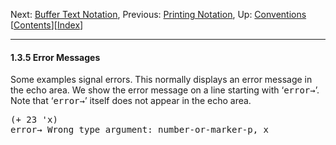<!DOCTYPE html>
<!-- saved from url=(0077)https://www.gnu.org/software/emacs/manual/html_node/elisp/Error-Messages.html -->
<html><!-- Created by GNU Texinfo 7.0.3, https://www.gnu.org/software/texinfo/ --><head><meta http-equiv="Content-Type" content="text/html; charset=UTF-8">

<title>Error Messages (GNU Emacs Lisp Reference Manual)</title>

<meta name="description" content="Error Messages (GNU Emacs Lisp Reference Manual)">
<meta name="keywords" content="Error Messages (GNU Emacs Lisp Reference Manual)">
<meta name="resource-type" content="document">
<meta name="distribution" content="global">
<meta name="Generator" content="makeinfo">
<meta name="viewport" content="width=device-width,initial-scale=1">

<link rev="made" href="mailto:bug-gnu-emacs@gnu.org">
<link rel="icon" type="image/png" href="https://www.gnu.org/graphics/gnu-head-mini.png">
<meta name="ICBM" content="42.256233,-71.006581">
<meta name="DC.title" content="gnu.org">
<style type="text/css">
@import url('/software/emacs/manual.css');
</style>
</head>

<body lang="en">
<div class="subsection-level-extent" id="Error-Messages">
<div class="nav-panel">
<p>
Next: <a href="https://www.gnu.org/software/emacs/manual/html_node/elisp/Buffer-Text-Notation.html" accesskey="n" rel="next">Buffer Text Notation</a>, Previous: <a href="https://www.gnu.org/software/emacs/manual/html_node/elisp/Printing-Notation.html" accesskey="p" rel="prev">Printing Notation</a>, Up: <a href="https://www.gnu.org/software/emacs/manual/html_node/elisp/Conventions.html" accesskey="u" rel="up">Conventions</a> &nbsp; [<a href="https://www.gnu.org/software/emacs/manual/html_node/elisp/index.html#SEC_Contents" title="Table of contents" rel="contents">Contents</a>][<a href="https://www.gnu.org/software/emacs/manual/html_node/elisp/Index.html" title="Index" rel="index">Index</a>]</p>
</div>
<hr>
<h4 class="subsection" id="Error-Messages-1">1.3.5 Error Messages</h4>
<a class="index-entry-id" id="index-error-message-notation"></a>

<p>Some examples signal errors.  This normally displays an error message
in the echo area.  We show the error message on a line starting with
‘<samp class="samp">error→</samp>’.  Note that ‘<samp class="samp">error→</samp>’ itself does not appear in
the echo area.
</p>
<div class="example">
<pre class="example-preformatted">(+ 23 'x)
error→ Wrong type argument: number-or-marker-p, x
</pre></div>

</div>





</body></html>